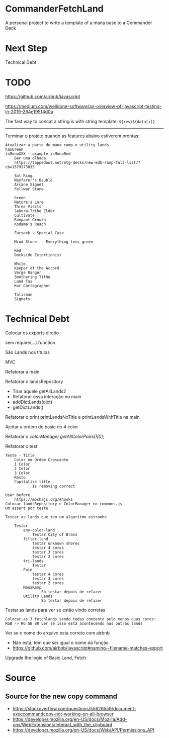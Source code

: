 # CommanderFetchLand
A personal project to write a template of a mana base to a Commander Deck

# Next Step
Technical Debt

# TODO

https://github.com/airbnb/javascript

https://medium.com/welldone-software/an-overview-of-javascript-testing-in-2019-264e19514d0a

The fast way to concat a string is with string template: `${res}${data[i]}`

---

Terminar o projeto quando as features abaixo estiverem prontas:

	Atualizar a parte de mana ramp e utility lands			
	hasGreen
	isMonoXXX - example isMonoRed
		Dar uma olhada
		https://tappedout.net/mtg-decks/new-edh-ramp-full-list/?cb=1579173035

		Sol Ring					
		Wayfarer's Bauble					
		Arcane Signet 					
		Fellwar Stone					

		Green 			
		Nature's Lore					
		Three Visits			                        	
		Sakura-Tribe Elder				                	
		Cultivate					
		Rampant Growth					
		Kodama's Reach					

		Farseek	- Special Case

		Mind Stone 	- Everything less green

		Red
		Dockside Extortionist				

		White
		Keeper of the Accord
		Verge Ranger
		Smothering Tithe
		Land Tax
		Kor Cartographer

		Talisman					
		Signets

# Technical Debt

Colocar os exports direito

  sem require(...).function

  São Lands nos títulos

  MVC

  Refatorar a main

  Refatorar o landsRepository
  - Tirar aquele getAllLands2
  - Refatorar essa interação no main
  - addDictLands(dict)    
  - getDictLands()

Refatorar o print printLandsNoTitle e printLandsWithTitle na main

Ajeitar a ordem de basic no 4 color

Refatorar o *colorManager.getAllColorPairs()[0];*


Refatorar o test

	Teste - Title
		Color em Ordem Crescente
		1 Color
		2 Color
		3 Color
		Resto
		Capitalize title
				Is removing correct

	Usar before
		https://mochajs.org/#hooks
	Colocar landsRepository e ColorManager no commons.js
	Um assert por teste

	Testar as lands que tem um algoritmo estranho

		Testar
			any-color-land
				Testar City of Brass
			filter land
				testar unknown shores
				testar 4 cores
				testar 3 cores
				testar 2 cores
			tri-lands
				Testar
			Pain
				testar 4 cores
				testar 3 cores
				testar 2 cores
			ManaRamp
					Só testar depois de refazer
			Utility Lands
					Só testar depois de refazer

  Testar as lands para ver se estão vindo corretas

    Colocar as 3 fetchlands sendo todas contento pelo menos duas cores: RGB -> RG GB BR ver se isso esta acontecendo nas outras lands				


Ver se o nome do arquivo esta correto com airbnb
- Não está, tem que ser igual o nome da função
- https://github.com/airbnb/javascript#naming--filename-matches-export

Upgrade the logic of Basic Land, Fetch


# Source

## Source for the new copy command
- https://stackoverflow.com/questions/55626559/document-execcommandcopy-not-working-on-all-browser
- https://developer.mozilla.org/en-US/docs/Mozilla/Add-ons/WebExtensions/Interact_with_the_clipboard
- https://developer.mozilla.org/en-US/docs/Web/API/Permissions_API